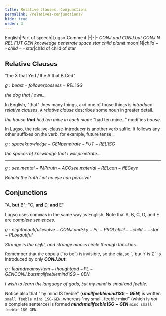 ```yaml
---
title: Relative Clauses, Conjunctions
permalink: /relatives-conjunctions/
hide: true
order: 3
---
```


English|Part of speech|Lugso|Comment
|-|-|-
${CONJ.and}$
${CONJ.but}$
${CONJ.N}$
${REL}$
${FUT}$
${GEN}$
${knowledge}$
${penetrate}$
${space}$
${star}$
${child}$
${planet}$
moon|N|${child--child--star}$|child of child of star

## Relative Clauses

"the X that Yed / the A that B Ced"

${g: beast-follower possess-REL 1SG}$

_the dog that I own..._

In English, "that" does many things, and one of those things is _introduce relative clauses_. A _relative clause_ describes some noun in greater detail.

_the house **that** had ten mice in each room_: "had ten mice..." modifies _house_.

In Lugso, the relative-clause-introducer is another verb suffix. It follows any other suffixes on the verb, for example, future tense:

${g: space knowledge-GEN penetrate-FUT-REL 1SG}$

_the spaces of knowledge that I will penetrate..._

---

${g: see.mental-IMP truth-ACC see.material-REL can-NEG eye}$

_Behold the truth that no eye can perceive!_

## Conjunctions

"A, **but** B"; "C, **and** D, **and** E"

Lugso uses commas in the same way as English. Note that A, B, C, D, and E are _complete sentences_.

${g: night beautiful revolve-CONJ.and sky-PL-PROL child--child--star-PL beautiful}$

_Strange is the night, and strange moons circle through the skies._

Remember that the copula ("to be") is invisible, so the clause ", but Y is Z" is introduced by only **${CONJ.but}$**:

${g: learn dream system-thought god-PL-GEN CONJ.but small feeble mind 1SG-GEN}$

_I wish to learn the language of gods, but my mind is small and feeble._

Notice also that "my mind IS feeble" (**${small feeble mind 1SG-GEN}$**) is written `small feeble mind 1SG-GEN`, whereas "my small, feeble mind" (which is _not_ a complete sentence) is formed **${mind small feeble 1SG-GEN}$** `mind small feeble 1SG-GEN`.
